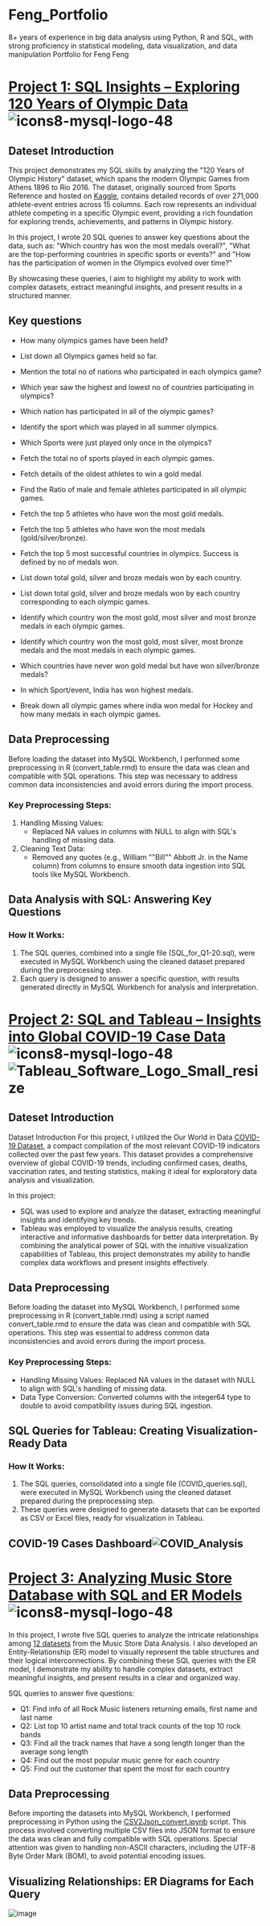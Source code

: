 # Feng_Portfolio
8+ years of experience in big data analysis using Python, R and SQL, with strong proficiency in statistical modeling, data visualization, and data manipulation
Portfolio for Feng Feng
# [Project 1: SQL Insights – Exploring 120 Years of Olympic Data](https://github.com/HomantoFeng/SQL-Insights-Exploring-the-120-Years-of-Olympics-Dataset) ![icons8-mysql-logo-48](https://github.com/swaapnaa/SQL-PROJECTS/assets/149737403/95180ab6-019c-4ba1-9165-e9449cb95614)

## Dateset Introduction

This project demonstrates my SQL skills by analyzing the "120 Years of Olympic History" dataset, which spans the modern Olympic Games from Athens 1896 to Rio 2016. The dataset, originally sourced from Sports Reference and hosted on [Kaggle](https://www.kaggle.com/datasets/heesoo37/120-years-of-olympic-history-athletes-and-results), contains detailed records of over 271,000 athlete-event entries across 15 columns. Each row represents an individual athlete competing in a specific Olympic event, providing a rich foundation for exploring trends, achievements, and patterns in Olympic history.

In this project, I wrote 20 SQL queries to answer key questions about the data, such as: "Which country has won the most medals overall?", "What are the top-performing countries in specific sports or events?" and "How has the participation of women in the Olympics evolved over time?"

By showcasing these queries, I aim to highlight my ability to work with complex datasets, extract meaningful insights, and present results in a structured manner.


## Key questions

- How many olympics games have been held?

- List down all Olympics games held so far.

- Mention the total no of nations who participated in each olympics game?

- Which year saw the highest and lowest no of countries participating in olympics?

- Which nation has participated in all of the olympic games?

- Identify the sport which was played in all summer olympics.

- Which Sports were just played only once in the olympics?

- Fetch the total no of sports played in each olympic games.

- Fetch details of the oldest athletes to win a gold medal.

- Find the Ratio of male and female athletes participated in all olympic games.

- Fetch the top 5 athletes who have won the most gold medals.

- Fetch the top 5 athletes who have won the most medals (gold/silver/bronze).

- Fetch the top 5 most successful countries in olympics. Success is defined by no of medals won.

- List down total gold, silver and broze medals won by each country.

- List down total gold, silver and broze medals won by each country corresponding to each olympic games.

- Identify which country won the most gold, most silver and most bronze medals in each olympic games.

- Identify which country won the most gold, most silver, most bronze medals and the most medals in each olympic games.

- Which countries have never won gold medal but have won silver/bronze medals?

- In which Sport/event, India has won highest medals.

- Break down all olympic games where india won medal for Hockey and how many medals in each olympic games.

## Data Preprocessing

Before loading the dataset into MySQL Workbench, I performed some preprocessing in R (convert_table.rmd) to ensure the data was clean and compatible with SQL operations. This step was necessary to address common data inconsistencies and avoid errors during the import process.

### Key Preprocessing Steps:
1. Handling Missing Values:
   * Replaced NA values in columns with NULL to align with SQL's handling of missing data.
2. Cleaning Text Data:
   * Removed any quotes (e.g., William ""Bill"" Abbott Jr. in the Name column) from columns to ensure smooth data ingestion into SQL tools like MySQL Workbench.

## Data Analysis with SQL: Answering Key Questions

### How It Works:
1. The SQL queries, combined into a single file (SQL_for_Q1-20.sql), were executed in MySQL Workbench using the cleaned dataset prepared during the preprocessing step.
2. Each query is designed to answer a specific question, with results generated directly in MySQL Workbench for analysis and interpretation.

# [Project 2: SQL and Tableau – Insights into Global COVID-19 Case Data](https://github.com/HomantoFeng/COVID_data_explore)![icons8-mysql-logo-48](https://github.com/swaapnaa/SQL-PROJECTS/assets/149737403/95180ab6-019c-4ba1-9165-e9449cb95614) ![Tableau_Software_Logo_Small_resize](https://github.com/user-attachments/assets/e24b9034-a92c-4863-b15f-a75ff70b0895)

## Dateset Introduction
Dataset Introduction
For this project, I utilized the Our World in Data [COVID-19 Dataset](https://docs.owid.io/projects/etl/api/covid/
), a compact compilation of the most relevant COVID-19 indicators collected over the past few years. This dataset provides a comprehensive overview of global COVID-19 trends, including confirmed cases, deaths, vaccination rates, and testing statistics, making it ideal for exploratory data analysis and visualization.

In this project:

- SQL was used to explore and analyze the dataset, extracting meaningful insights and identifying key trends.
- Tableau was employed to visualize the analysis results, creating interactive and informative dashboards for better data interpretation.
By combining the analytical power of SQL with the intuitive visualization capabilities of Tableau, this project demonstrates my ability to handle complex data workflows and present insights effectively.

## Data Preprocessing

Before loading the dataset into MySQL Workbench, I performed some preprocessing in R (convert_table.rmd) using a script named convert_table.rmd to ensure the data was clean and compatible with SQL operations. This step was essential to address common data inconsistencies and avoid errors during the import process.

### Key Preprocessing Steps:
- Handling Missing Values: Replaced NA values in the dataset with NULL to align with SQL's handling of missing data.
- Data Type Conversion: Converted columns with the integer64 type to double to avoid compatibility issues during SQL ingestion.

## SQL Queries for Tableau: Creating Visualization-Ready Data

### How It Works:
1. The SQL queries, consolidated into a single file (COVID_queries.sql), were executed in MySQL Workbench using the cleaned dataset prepared during the preprocessing step.
2. These queries were designed to generate datasets that can be exported as CSV or Excel files, ready for visualization in Tableau.

## COVID-19 Cases Dashboard![COVID_Analysis](https://github.com/user-attachments/assets/d1e2b80c-4707-470f-8af8-c07ddc3b3313)
 
# [Project 3: Analyzing Music Store Database with SQL and ER Models](https://github.com/HomantoFeng/Music_store_data_analysis/tree/main)![icons8-mysql-logo-48](https://github.com/swaapnaa/SQL-PROJECTS/assets/149737403/95180ab6-019c-4ba1-9165-e9449cb95614)

In this project, I wrote five SQL queries to analyze the intricate relationships among [12 datasets](https://github.com/HomantoFeng/Music_store_data_analysis/tree/main/music_store_data) from the Music Store Data Analysis. I also developed an Entity-Relationship (ER) model to visually represent the table structures and their logical interconnections. By combining these SQL queries with the ER model, I demonstrate my ability to handle complex datasets, extract meaningful insights, and present results in a clear and organized way.

SQL queries to answer five questions:
- Q1: Find info of all Rock Music listeners returning emails, first name and last name
- Q2: List top 10 artist name and total track counts of the top 10 rock bands
- Q3: Find all the track names that have a song length longer than the average song length
- Q4: Find out the most popular music genre for each country
- Q5: Find out the customer that spent the most for each country

## Data Preprocessing

Before importing the datasets into MySQL Workbench, I performed preprocessing in Python using the [CSV2Json_convert.ipynb](https://github.com/HomantoFeng/Music_store_data_analysis/blob/main/CSV2Json_convert.ipynb) script. This process involved converting multiple CSV files into JSON format to ensure the data was clean and fully compatible with SQL operations. Special attention was given to handling non-ASCII characters, including the UTF-8 Byte Order Mark (BOM), to avoid potential encoding issues.

## Visualizing Relationships: ER Diagrams for Each Query

![image](https://github.com/user-attachments/assets/b99c64ff-ef3b-4350-95f4-3aeef67a9ed2)


